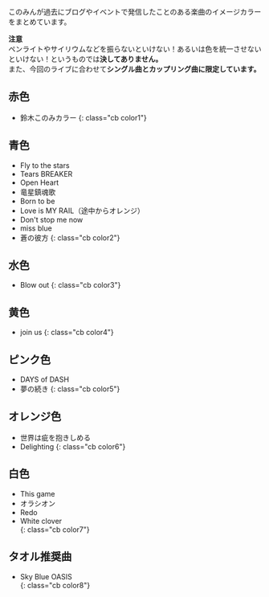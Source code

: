 このみんが過去にブログやイベントで発信したことのある楽曲のイメージカラーをまとめています。  

**注意**  
ペンライトやサイリウムなどを振らないといけない！あるいは色を統一させないといけない！というものでは**決してありません。**  
また、今回のライブに合わせて**シングル曲とカップリング曲に限定しています。**

## 赤色

* 鈴木このみカラー
{: class="cb color1"}

## 青色

* Fly to the stars  
* Tears BREAKER  
* Open Heart  
* 竜星鎮魂歌  
* Born to be  
* Love is MY RAIL（途中からオレンジ）  
* Don't stop me now  
* miss blue  
* 蒼の彼方
{: class="cb color2"}

## 水色  

* Blow out
{: class="cb color3"}

## 黄色

* join us
{: class="cb color4"}

## ピンク色

* DAYS of DASH  
* 夢の続き
{: class="cb color5"}

## オレンジ色

* 世界は疵を抱きしめる  
* Delighting
{: class="cb color6"}

## 白色

* This game  
* オラシオン  
* Redo  
* White clover  
{: class="cb color7"}

## タオル推奨曲

* Sky Blue OASIS  
{: class="cb color8"}
